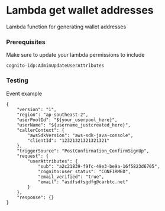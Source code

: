 # Lambda get wallet addresses

Lambda function for generating wallet addresses

### Prerequisites

Make sure to update your lambda permissions to include

```
cognito-idp:AdminUpdateUserAttributes
```

### Testing

Event example

```
{
    "version": "1",
    "region": "ap-southeast-2",
    "userPoolId": "${your_userpool_here}",
    "userName": "${username_justcreated_here}",
    "callerContext": {
        "awsSdkVersion": "aws-sdk-java-console",
        "clientId": "12321321321321321"
    },
    "triggerSource": "PostConfirmation_ConfirmSignUp",
    "request": {
        "userAttributes": {
            "sub": "a2c21839-f9fc-49e3-be9a-16f5823d6705",
            "cognito:user_status": "CONFIRMED",
            "email_verified": "true",
            "email": "asdfsdfsgdfg@carbtc.net"
        }
    },
    "response": {}
}
```
